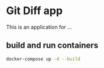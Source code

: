 # Git Diff app

This is an application for ...

## build and run containers

```bash
docker-compose up -d --build
```
